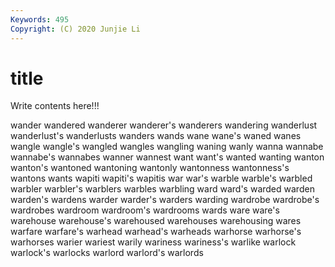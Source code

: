 ```yaml
---
Keywords: 495
Copyright: (C) 2020 Junjie Li
---
```


# title

Write contents here!!!

wander 
wandered 
wanderer 
wanderer's 
wanderers
wandering 
wanderlust 
wanderlust's 
wanderlusts 
wanders 
wands 
wane 
wane's 
waned 
wanes
wangle 
wangle's 
wangled 
wangles 
wangling 
waning 
wanly 
wanna 
wannabe 
wannabe's
wannabes 
wanner 
wannest 
want 
want's 
wanted 
wanting 
wanton 
wanton's 
wantoned
wantoning 
wantonly 
wantonness 
wantonness's 
wantons 
wants 
wapiti 
wapiti's 
wapitis 
war
war's 
warble 
warble's 
warbled 
warbler 
warbler's 
warblers 
warbles 
warbling 
ward
ward's 
warded 
warden 
warden's 
wardens 
warder 
warder's 
warders 
warding 
wardrobe
wardrobe's 
wardrobes 
wardroom 
wardroom's 
wardrooms 
wards 
ware 
ware's 
warehouse 
warehouse's
warehoused 
warehouses 
warehousing 
wares 
warfare 
warfare's 
warhead 
warhead's 
warheads 
warhorse
warhorse's 
warhorses 
warier 
wariest 
warily 
wariness 
wariness's 
warlike 
warlock 
warlock's
warlocks 
warlord 
warlord's 
warlords 

